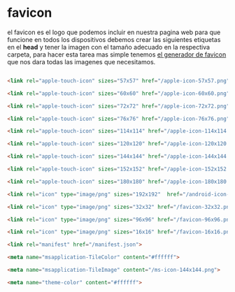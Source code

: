 # favicon

el favicon es el logo que podemos incluir en nuestra pagina web para que funcione en todos los dispositivos debemos crear las siguientes etiquetas en el **head** y tener la imagen con el tamaño adecuado en la respectiva carpeta, para hacer esta tarea mas simple tenemos [el generador de favicon](https://www.favicon-generator.org/) que nos dara todas las imagenes que necesitamos. 

```HTML

<link rel="apple-touch-icon" sizes="57x57" href="/apple-icon-57x57.png">

<link rel="apple-touch-icon" sizes="60x60" href="/apple-icon-60x60.png">

<link rel="apple-touch-icon" sizes="72x72" href="/apple-icon-72x72.png">

<link rel="apple-touch-icon" sizes="76x76" href="/apple-icon-76x76.png">

<link rel="apple-touch-icon" sizes="114x114" href="/apple-icon-114x114.png">

<link rel="apple-touch-icon" sizes="120x120" href="/apple-icon-120x120.png">

<link rel="apple-touch-icon" sizes="144x144" href="/apple-icon-144x144.png">

<link rel="apple-touch-icon" sizes="152x152" href="/apple-icon-152x152.png">

<link rel="apple-touch-icon" sizes="180x180" href="/apple-icon-180x180.png">

<link rel="icon" type="image/png" sizes="192x192"  href="/android-icon-192x192.png">

<link rel="icon" type="image/png" sizes="32x32" href="/favicon-32x32.png">

<link rel="icon" type="image/png" sizes="96x96" href="/favicon-96x96.png">

<link rel="icon" type="image/png" sizes="16x16" href="/favicon-16x16.png">

<link rel="manifest" href="/manifest.json">

<meta name="msapplication-TileColor" content="#ffffff">

<meta name="msapplication-TileImage" content="/ms-icon-144x144.png">

<meta name="theme-color" content="#ffffff">
```